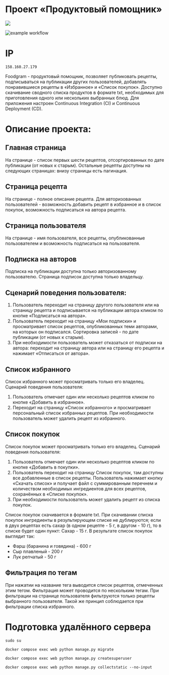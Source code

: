 # Проект «Продуктовый помощник»
![](https://img.shields.io/badge/Foodgram-black?style=for-the-badge&logo={LOGO}&logoColor=white)

![example workflow](https://github.com/VladBorisof/foodgram-project-react/actions/workflows/foodgram_workflow.yml/badge.svg)

# IP
```
158.160.27.179
```

Foodgram - продуктовый помощник, позволяет публиковать рецепты, подписываться на публикации других пользователей, добавлять понравившиеся рецепты в «Избранное» и «Список покупок». Доступно скачивание сводного списка продуктов в формате txt, необходимых для приготовления одного или нескольких выбранных блюд. Для приложения настроен Continuous Integration (CI) и Continuous Deployment (CD).

# Описание проекта:
## Главная страница
На странице - cписок первых шести рецептов, отсортированных по дате публикации (от новых к старым). Остальные рецепты доступны на следующих страницах: внизу страницы есть пагинация.

## Страница рецепта
На странице - полное описание рецепта. Для авторизованных пользователей - возможность добавить рецепт в избранное и в список покупок, возможность подписаться на автора рецепта.

## Страница пользователя
На странице - имя пользователя, все рецепты, опубликованные пользователем и возможность подписаться на пользователя.

## Подписка на авторов
Подписка на публикации доступна только авторизованному пользователю. Страница подписок доступна только владельцу.

## Сценарий поведения пользователя:

1. Пользователь переходит на страницу другого пользователя или на страницу рецепта и подписывается на публикации автора кликом по кнопке «Подписаться на автора».
2. Пользователь переходит на страницу «Мои подписки» и просматривает список рецептов, опубликованных теми авторами, на которых он подписался. Сортировка записей - по дате публикации (от новых к старым).
3. При необходимости пользователь может отказаться от подписки на автора: переходит на страницу автора или на страницу его рецепта и нажимает «Отписаться от автора».

## Список избранного
Список избранного может просматривать только его владелец. Сценарий поведения пользователя:

1. Пользователь отмечает один или несколько рецептов кликом по кнопке «Добавить в избранное».
2. Переходит на страницу «Список избранного» и просматривает персональный список избранных рецептов. При необходимости пользователь может удалить рецепт из избранного.

## Список покупок
Список покупок может просматривать только его владелец. Сценарий поведения пользователя:

1. Пользователь отмечает один или несколько рецептов кликом по кнопке «Добавить в покупки».
2. Пользователь переходит на страницу Список покупок, там доступны все добавленные в список рецепты. Пользователь нажимает кнопку «Скачать список» и получает файл с суммированным перечнем и количеством необходимых ингредиентов для всех рецептов, сохранённых в «Списке покупок».
3. При необходимости пользователь может удалить рецепт из списка покупок.

Список покупок скачивается в формате txt. При скачивании списка покупок ингредиенты в результирующем списке не дублируются; если в двух рецептах есть сахар (в одном рецепте - 5 г, в другом - 10 г), то в списке будет один пункт: Сахар - 15 г. В результате список покупок выглядит так:

- Фарш (баранина и говядина) - 600 г
- Сыр плавленый - 200 г
- Лук репчатый - 50 г

## Фильтрация по тегам
При нажатии на название тега выводится список рецептов, отмеченных этим тегом. Фильтрация может проводится по нескольким тегам. При фильтрации на странице пользователя фильтруются только рецепты выбранного пользователя. Такой же принцип соблюдается при фильтрации списка избранного.


# Подготовка удалённого сервера
`sudo su`
```
docker compose exec web python manage.py migrate
```
```
docker compose exec web python manage.py createsuperuser
```
```
docker compose exec web python manage.py collectstatic --no-input 
```
